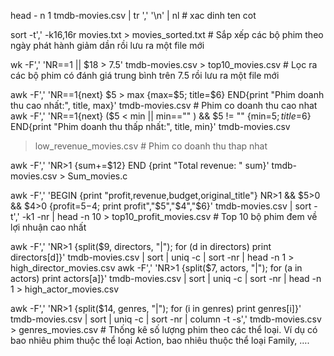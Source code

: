 head - n 1 tmdb-movies.csv | tr ',' '\n' | nl # xac dinh ten cot

sort -t',' -k16,16r movies.txt > movies_sorted.txt # Sắp xếp các bộ phim theo ngày phát hành giảm dần rồi lưu ra một file mới

wk -F',' 'NR==1 || $18 > 7.5' tmdb-movies.csv > top10_movies.csv # Lọc ra các bộ phim có đánh giá trung bình trên 7.5 rồi lưu ra một file mới

awk -F',' 'NR==1{next} $5 > max {max=$5; title=$6} END{print "Phim doanh thu cao nhất:", title, max}' tmdb-movies.csv # Phim co doanh thu cao nhat
awk -F',' 'NR==1{next} ($5 < min || min=="" ) && $5 != "" {min=$5; title=$6} END{print "Phim doanh thu thấp nhất:", title, min}' tmdb-movies.csv
 > low_revenue_movies.csv # Phim co doanh thu thap nhat

awk -F',' 'NR>1 {sum+=$12} END {print "Total revenue: " sum}' tmdb-movies.csv > Sum_movies.c

awk -F',' 'BEGIN {print "profit,revenue,budget,original_title"} NR>1 && $5>0 && $4>0 {profit=$5-$4; print profit","$5","$4","$6}' tmdb-movies.csv | 
sort -t',' -k1 -nr | head -n 10 > top10_profit_movies.csv # Top 10 bộ phim đem về lợi nhuận cao nhất

awk -F',' 'NR>1 {split($9, directors, "|"); for (d in directors) print directors[d]}' tmdb-movies.csv | sort | uniq -c | sort -nr | head -n 1 > high_director_movies.csv
awk -F',' 'NR>1 {split($7, actors, "|"); for (a in actors) print actors[a]}' tmdb-movies.csv | sort | uniq -c | sort -nr | head -n 1 > high_actor_movies.csv

awk -F',' 'NR>1 {split($14, genres, "|"); for (i in genres) print genres[i]}' tmdb-movies.csv | sort | uniq -c | sort -nr | column -t -s',' tmdb-movies.csv > genres_movies.csv # Thống kê số lượng phim theo các thể loại. Ví dụ có bao nhiêu phim thuộc thể loại Action, bao nhiêu thuộc thể loại Family, ….
